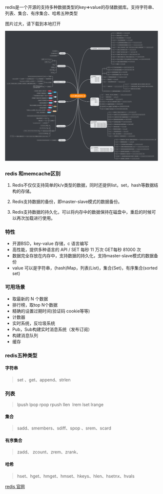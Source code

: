 
redis是一个开源的支持多种数据类型的key=>value的存储数据库。支持字符串、列表、集合、有序集合、哈希五种类型

图片过大，请下载到本地打开

![redis](redis.png)

### redis 和memcache区别

1. Redis不仅仅支持简单的k/v类型的数据，同时还提供list，set，hash等数据结构的存储。 

2. Redis支持数据的备份，即master-slave模式的数据备份。

3. Redis支持数据的持久化，可以将内存中的数据保持在磁盘中，重启的时候可以再次加载进行使用。


### 特性 
- 开源BSD，key-value 存储，c 语言编写
- 高性能，提供多种语言的 API / SET 每秒 11 万次 GET每秒 81000 次
- 数据完全存放在内存中，支持数据的持久化，支持master-slave模式的数据备份
- value 可以是字符串，(hash)Map，列表(List)，集合(Set)，有序集合(sorted set)

### 可用场景
- 取最新的 N 个数据
- 排行榜，取top N个数据
- 精确的设置过期时间(验证码 cookie等等)
- 计数器
- 实时系统，反垃圾系统
- Pub，Sub构建实时消息系统（发布订阅）
- 构建消息队列
- 缓存


### redis五种类型

#### 字符串

> set 、get、append、strlen

### 列表

> lpush lpop rpop rpush llen  lrem lset lrange

#### 集合 

> sadd、smembers、sdiff、spop 、srem、scard

#### 有序集合

> zadd、 zcount、zrem、zrank、

#### 哈希

> hset、hget、hmget、hmset、hkeys、hlen、hsetnx、hvals


[redis 官网](https://github.com/phpredis/phpredis/)